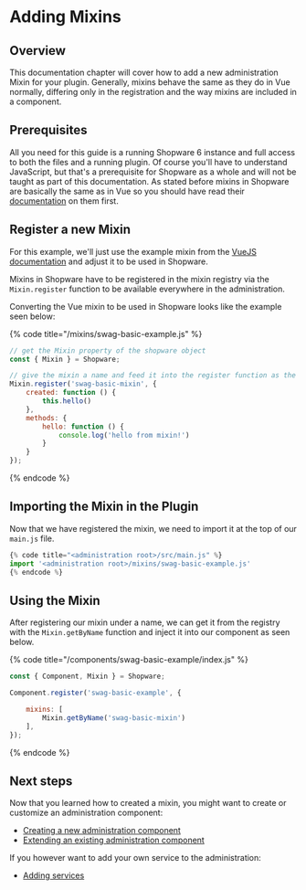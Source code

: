 # Adding Mixins

## Overview
This documentation chapter will cover how to add a new administration Mixin for your plugin.
Generally, mixins behave the same as they do in Vue normally, differing only in the registration and the way mixins are included in a component.

## Prerequisites

All you need for this guide is a running Shopware 6 instance and full access to both the files and a running plugin. Of course you'll have to understand JavaScript, but that's a prerequisite for Shopware as a whole and will not be taught as part of this documentation. As stated before mixins in Shopware are basically the same as in Vue so you should have read their [documentation](https://vuejs.org/v2/guide/mixins.html) on them first. 

## Register a new Mixin

For this example, we'll just use the example mixin from the [VueJS documentation](https://vuejs.org/v2/guide/mixins.html) and adjust it to be used in Shopware.

Mixins in Shopware have to be registered in the mixin registry via the `Mixin.register` function to be available everywhere in the administration.

Converting the Vue mixin to be used in Shopware looks like the example seen below:

{% code title="<administration root>/mixins/swag-basic-example.js" %}
```javascript
// get the Mixin property of the shopware object
const { Mixin } = Shopware;

// give the mixin a name and feed it into the register function as the second argunment
Mixin.register('swag-basic-mixin', {
    created: function () {
        this.hello()
    },
    methods: {
        hello: function () {
            console.log('hello from mixin!')
        }
    }
});
```
{% endcode %}

## Importing the Mixin in the Plugin

Now that we have registered the mixin, we need to import it at the top of our `main.js` file.

```javascript
{% code title="<administration root>/src/main.js" %}
import '<administration root>/mixins/swag-basic-example.js'
{% endcode %}
```

## Using the Mixin

After registering our mixin under a name, we can get it from the registry with the `Mixin.getByName` function and inject it into our component as seen below.

{% code title="<administration root>/components/swag-basic-example/index.js" %}
```javascript
const { Component, Mixin } = Shopware;

Component.register('swag-basic-example', {

    mixins: [
        Mixin.getByName('swag-basic-mixin')
    ],
});
```
{% endcode %}

## Next steps

Now that you learned how to created a mixin, you might want to create or customize an administration component:
* [Creating a new administration component](./add-custom-component.md)
* [Extending an existing administration component](./customizing-components.md)

If you however want to add your own service to the administration:
* [Adding services](./add-custom-service.md)
